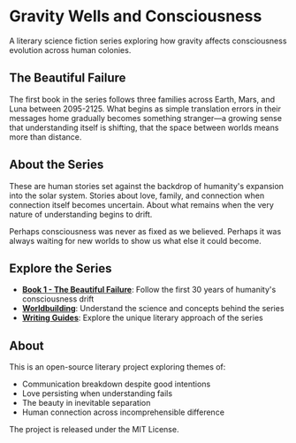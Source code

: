 # Gravity Wells and Consciousness

A literary science fiction series exploring how gravity affects consciousness evolution across human colonies.

## The Beautiful Failure

The first book in the series follows three families across Earth, Mars, and Luna between 2095-2125. What begins as simple translation errors in their messages home gradually becomes something stranger—a growing sense that understanding itself is shifting, that the space between worlds means more than distance.

## About the Series

These are human stories set against the backdrop of humanity's expansion into the solar system. Stories about love, family, and connection when connection itself becomes uncertain. About what remains when the very nature of understanding begins to drift.

Perhaps consciousness was never as fixed as we believed. Perhaps it was always waiting for new worlds to show us what else it could become.

## Explore the Series

- **[Book 1 - The Beautiful Failure](book-1-the-beautiful-failure/README.md)**: Follow the first 30 years of humanity's consciousness drift
- **[Worldbuilding](worldbuilding/gravity-consciousness-revised-worldbuilding.md)**: Understand the science and concepts behind the series
- **[Writing Guides](style-guides/our-unique-style.md)**: Explore the unique literary approach of the series

## About

This is an open-source literary project exploring themes of:
- Communication breakdown despite good intentions
- Love persisting when understanding fails
- The beauty in inevitable separation
- Human connection across incomprehensible difference

The project is released under the MIT License.